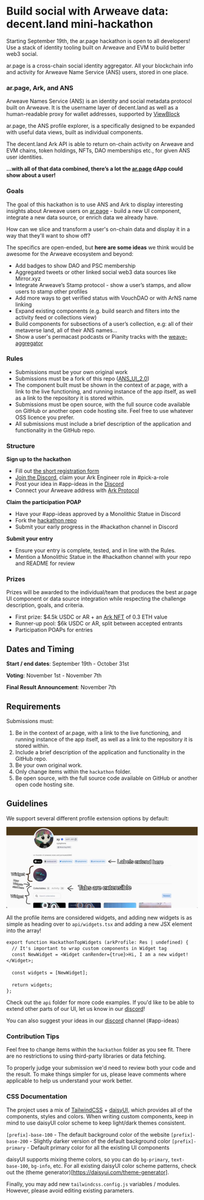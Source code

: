 # Build social with Arweave data: decent.land mini-hackathon

Starting September 19th, the ar.page hackathon is open to all developers! Use a stack of identity tooling built on Arweave and EVM to build better web3 social.

ar.page is a cross-chain social identity aggregator. All your blockchain info and activity for Arweave Name Service (ANS) users, stored in one place.

### ar.page, Ark, and ANS

Arweave Names Service (ANS) is an identity and social metadata protocol built on Arweave. It is the username layer of decent.land as well as a human-readable proxy for wallet addresses, supported by [ViewBlock](https://v2.viewblock.io/)

ar.page, the ANS profile explorer, is a specifically designed to be expanded with useful data views, built as individual components.

The decent.land Ark API is able to return on-chain activity on Arweave and EVM chains, token holdings, NFTs, DAO memberships etc., for given ANS user identities.

**…with all of that data combined, there’s a lot the [ar.page](http://ar.page) dApp could show about a user!**

### Goals

The goal of this hackathon is to use ANS and Ark to display interesting insights about Arweave users on [ar.page](https://ar.page) - build a new UI component, integrate a new data source, or enrich data we already have.

How can we slice and transform a user's on-chain data and display it in a way that they'll want to show off?

The specifics are open-ended, but **here are some ideas** we think would be awesome for the Arweave ecosystem and beyond:

- Add badges to show DAO and PSC membership
- Aggregated tweets or other linked social web3 data sources like Mirror.xyz
- Integrate Arweave’s Stamp protocol - show a user’s stamps, and allow users to stamp other profiles
- Add more ways to get verified status with VouchDAO or with ArNS name linking
- Expand existing components (e.g. build search and filters into the activity feed or collections view)
- Build components for subsections of a user’s collection, e.g: all of their metaverse land, all of their ANS names…
- Show a user's permacast podcasts or Pianity tracks with the [weave-aggregator](https://github.com/decentldotland/weave-aggregator)

### Rules

- Submissions must be your own original work
- Submissions must be a fork of this repo ([ANS_UI_2.0](https://github.com/decentldotland/ANS_UI_2.0))
- The component built must be shown in the context of ar.page, with a link to the live functioning, and running instance of the app itself, as well as a link to the repository it is stored within.
- Submissions must be open source, with the full source code available on GitHub or another open code hosting site. Feel free to use whatever OSS licence you prefer.
- All submissions must include a brief description of the application and functionality in the GitHub repo.

### Structure

**Sign up to the hackathon**

- Fill out [the short registration form](https://forms.gle/evsxaX63nGHgn3DD7)
- [Join the Discord](http://discord.gg/decentland), claim your Ark Engineer role in #pick-a-role
- Post your idea in #app-ideas in the [Discord](http://discord.gg/decentland)
- Connect your Arweave address with [Ark Protocol](http://ark.decent.land)

**Claim the participation POAP**

- Have your #app-ideas approved by a Monolithic Statue in Discord
- Fork the [hackathon repo](https://github.com/decentldotland/ANS_UI_2.0/tree/UI2.0/components_new/user/hackathon)
- Submit your early progress in the #hackathon channel in Discord

**Submit your entry**

- Ensure your entry is complete, tested, and in line with the Rules.
- Mention a Monolithic Statue in the #hackathon channel with your repo and README for review

### Prizes

Prizes will be awarded to the individual/team that produces the best ar.page UI component or data source integration while respecting the challenge description, goals, and criteria.

- First prize: $4.5k USDC or AR + an [Ark NFT](http://mint.decent.land) of 0.3 ETH value
- Runner-up pool: $6k USDC or AR, split between accepted entrants
- Participation POAPs for entries

## Dates and Timing
**Start / end dates**: September 19th - October 31st

**Voting**: November 1st - November 7th

**Final Result Announcement**: November 7th

## Requirements
Submissions must:
1. Be in the context of ar.page, with a link to the live functioning, and running instance of the app itself, as well as a link to the repository it is stored within.
2. Include a brief description of the application and functionality in the GitHub repo.
3. Be your own original work.
4. Only change items within the `hackathon` folder.
5. Be open source, with the full source code available on GitHub or another open code hosting site.

## Guidelines
We support several different profile extension options by default:

![Info](images/info.jpg "Extension options")

All the profile items are considered widgets, and adding new widgets is as simple as heading over to `api/widgets.tsx` and adding a new JSX element into the array!

```JSX
export function HackathonTopWidgets (arkProfile: Res | undefined) {
  // It's important to wrap custom components in Widget tag
  const NewWidget = <Widget canRender={true}>Hi, I am a new widget!</Widget>;

  const widgets = [NewWidget];

  return widgets;
};
```

Check out the `api` folder for more code examples. If you'd like to be able to extend other parts of our UI, let us know in our [discord](https://discord.gg/decentland)!

You can also suggest your ideas in our [discord](https://discord.gg/decentland) channel (#app-ideas)
### Contribution Tips

Feel free to change items within the `hackathon` folder as you see fit. There are no restrictions to using third-party libraries or data fetching.

To properly judge your submission we'd need to review both your code and the result. To make things simpler for us, please leave comments where applicable to help us understand your work better.

### CSS Documentation
The project uses a mix of [TailwindCSS](https://tailwindcss.com) + [daisyUI](https://daisyui.com), which provides all of the components, styles and colors.
When writing custom components, keep in mind to use daisyUI color scheme to keep light/dark themes consistent.

`[prefix]-base-100` - The default background color of the website
`[prefix]-base-200` - Slightly darker version of the default background color
`[prefix]-primary` - Default primary color for all the existing UI components

daisyUI supports mixing theme colors, so you can do `bg-primary`, `text-base-100`, `bg-info`, etc. For all existing daisyUI color scheme patterns, check out the (theme generator)[https://daisyui.com/theme-generator].

Finally, you may add new `tailwindcss.config.js` variables / modules. However, please avoid editing existing parameters.
